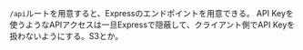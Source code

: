 `/api`ルートを用意すると、Expressのエンドポイントを用意できる。
API Keyを使うようなAPIアクセスは一旦Expressで隠蔽して、クライアント側でAPI Keyを扱わないようにする。S3とか。
